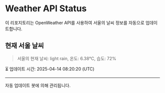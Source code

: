 
# Weather API Status

이 리포지토리는 OpenWeather API를 사용하여 서울의 날씨 정보를 자동으로 업데이트합니다.

## 현재 서울 날씨
> 서울의 현재 날씨: light rain, 온도: 6.38°C, 습도: 72%

⏳ 업데이트 시간: 2025-04-14 08:20:20 (UTC)

---
자동 업데이트 봇에 의해 관리됩니다.
